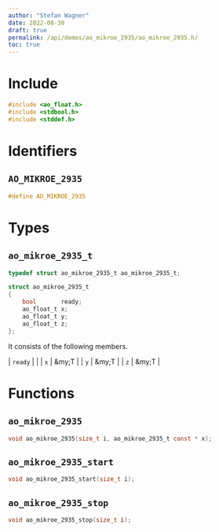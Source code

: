 ```yaml
---
author: "Stefan Wagner"
date: 2022-08-30
draft: true
permalink: /api/demos/ao_mikroe_2935/ao_mikroe_2935.h/
toc: true
---
```


# Include

```c
#include <ao_float.h>
#include <stdbool.h>
#include <stddef.h>
```

# Identifiers

## `AO_MIKROE_2935`

```c
#define AO_MIKROE_2935
```

# Types

## `ao_mikroe_2935_t`

```c
typedef struct ao_mikroe_2935_t ao_mikroe_2935_t;
```

```c
struct ao_mikroe_2935_t
{
    bool       ready;
    ao_float_t x;
    ao_float_t y;
    ao_float_t z;
};
```

It consists of the following members.

| `ready` | |
| `x` | &my;T |
| `y` | &my;T |
| `z` | &my;T |

# Functions

## `ao_mikroe_2935`

```c
void ao_mikroe_2935(size_t i, ao_mikroe_2935_t const * x);
```

## `ao_mikroe_2935_start`

```c
void ao_mikroe_2935_start(size_t i);
```

## `ao_mikroe_2935_stop`

```c
void ao_mikroe_2935_stop(size_t i);
```
